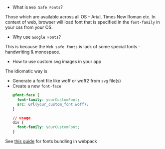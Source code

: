 * What is `Web Safe Fonts`?

Those which are available across all OS - Arial, Times New Roman etc. In context of web, browser will load font that is specified in the `font-family` in your css from your OS.

* Why use `Google Fonts`?

This is because the `Web safe fonts` is lack of some special fonts - handwriting & monospace.

* How to use custom svg images in your app

The idiomatic way is 
  * Generate a font file like woff or woff2 from `svg` file(s)
  * Create a new `font-face`
    ```css
    @font-face {
      font-family: yourCustomFont;
      src: url(your_custom_font.woff);
    }
    
    // usage
    div {
      font-family: yourCustomFont;
    }
    ```
 See [this guide](https://survivejs.com/webpack/loading/fonts/) for fonts bundling in webpack 


